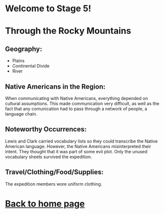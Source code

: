 
# Welcome to Stage 5!


# Through the Rocky Mountains
## Geography:
- Plains
- Continental Divide
- River
## Native Americans in the Region:
When communicating with Native Americans, everything depended on cultural assumptions. This made communication very difficult, as well as the fact that any comunication had to pass through a network of people, a language chain.

## Noteworthy Occurrences:
Lewis and Clark carried vocabulary lists so they could transcribe the Native American language. However, the Native Americans misinterpreted their intent. They thought that it was part of some evil plot. Only the unused vocabulary sheets survived the expedition.

## Travel/Clothing/Food/Supplies:
The expedition members wore uniform clothing.



# [Back to home page](README.md)
